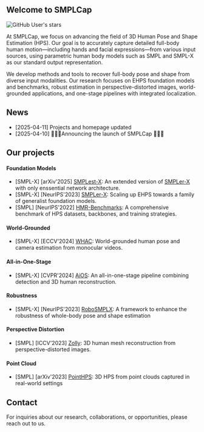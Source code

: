 ## Welcome to SMPLCap
![GitHub User's stars](https://img.shields.io/github/stars/SMPLCap)

At SMPLCap, we focus on advancing the field of 3D Human Pose and Shape Estimation (HPS). Our goal is to accurately capture detailed full-body human motion—including hands and facial expressions—from various input sources, using parametric human body models such as SMPL and SMPL-X as our standard output representation.

We develop methods and tools to recover full-body pose and shape from diverse input modalities. Our research focuses on EHPS foundation models and benchmarks, robust estimation in perspective-distorted images, world-grounded applications, and one-stage pipelines with integrated localization.

## News

- [2025-04-11] Projects and homepage updated
- [2025-04-10] 🚀🚀🚀Announcing the launch of SMPLCap 🚀🚀🚀

## Our projects

#### Foundation Models
- [SMPL-X] [arXiv'2025] [SMPLest-X](https://github.com/SMPLCap/SMPLest-X): An extended version of [SMPLer-X](https://github.com/SMPLCap/SMPLer-X) with only enssential network architecture.
- [SMPL-X] [NeurIPS'2023] [SMPLer-X](https://github.com/SMPLCap/SMPLer-X): Scaling up EHPS towards a family of generalist foundation models.
- [SMPL] [NeurIPS'2022] [HMR-Benchmarks](https://github.com/SMPLCap/hmr-benchmarks): A comprehensive benchmark of HPS datasets, backbones, and training strategies.

#### World-Grounded
- [SMPL-X] [ECCV'2024] [WHAC](https://github.com/SMPLCap/WHAC): World-grounded human pose and camera estimation from monocular videos.

#### All-in-One-Stage
- [SMPL-X] [CVPR'2024] [AiOS](https://github.com/SMPLCap/AiOS): An all-in-one-stage pipeline combining detection and 3D human reconstruction. 

#### Robustness
- [SMPL-X] [NeurIPS'2023] [RoboSMPLX](https://github.com/SMPLCap/RoboSMPLX): A framework to enhance the robustness of
whole-body pose and shape estimation

#### Perspective Distortion
- [SMPL] [ICCV'2023] [Zolly](https://github.com/SMPLCap/Zolly): 3D human mesh reconstruction from perspective-distorted images.

#### Point Cloud
- [SMPL] [arXiv'2023] [PointHPS](https://github.com/SMPLCap/PointHPS): 3D HPS from point clouds captured in real-world settings



## Contact

For inquiries about our research, collaborations, or opportunities, please reach out to us.
